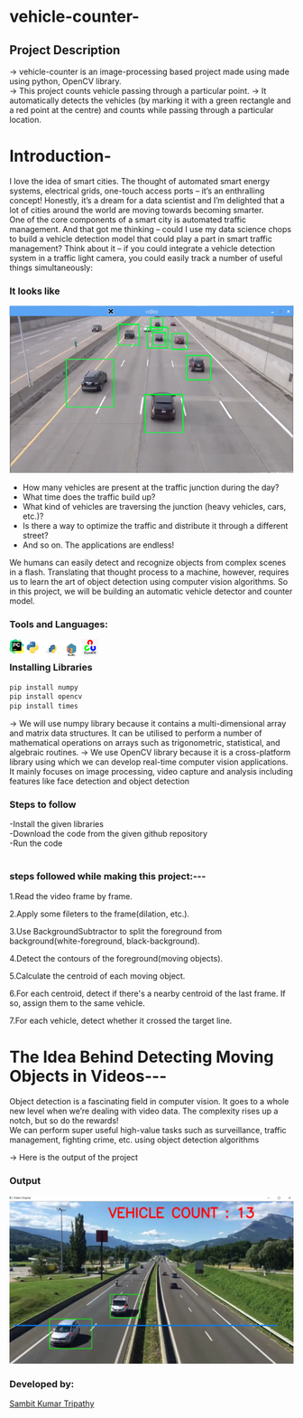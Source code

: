 # vehicle-counter-<br>
## Project Description
-> vehicle-counter is an image-processing based project made using made using python, OpenCV library.<br>
-> This project counts vehicle passing through a particular point.
-> It automatically detects the vehicles (by marking it with a green rectangle and a red point at the centre) and counts while passing through a particular location. 

# Introduction-
I love the idea of smart cities. The thought of automated smart energy systems, electrical grids, one-touch access ports – it’s an enthralling concept! Honestly, it’s a dream for a data scientist and I’m delighted that a lot of cities around the world are moving towards becoming smarter. <br>
One of the core components of a smart city is automated traffic management. And that got me thinking – could I use my data science chops to build a vehicle detection model that could play a part in smart traffic management?
Think about it – if you could integrate a vehicle detection system in a traffic light camera, you could easily track a number of useful things simultaneously: <br>

### It looks like
<img alt="output"  src="example.png" />

* How many vehicles are present at the traffic junction during the day?<br>
* What time does the traffic build up? <br>
* What kind of vehicles are traversing the junction (heavy vehicles, cars, etc.)?
* Is there a way to optimize the traffic and distribute it through a different street?
* And so on. The applications are endless!

We humans can easily detect and recognize objects from complex scenes in a flash. Translating that thought process to a machine, however, requires us to learn the art of object detection using computer vision algorithms.
So in this project, we will be building an automatic vehicle detector and counter model.

### Tools and Languages:
<img align="left" alt="pycharm" width="26px" src="pycharm.png" />
<img align="left" alt="Python" width="30px" src="python.png" />
<img align="left" alt="pip" width="36px" height="37px" src="pip.png" />
<img align="left" alt="numpy" width="36px" src="numpy.png" />
<img align="left" alt="OpenCV" width="30px" src="opencv.png" />
<br>

### Installing Libraries

```cmd
pip install numpy
pip install opencv
pip install times

```

-> We will use numpy library because it contains a multi-dimensional array and matrix data structures. It can be utilised to perform a number of mathematical operations on arrays such as trigonometric, statistical, and algebraic routines.
-> We use OpenCV library because it is a cross-platform library using which we can develop real-time computer vision applications. It mainly focuses on image processing, video capture and analysis including features like face detection and object detection


### Steps to follow
-Install the given libraries<br>
-Download the code from the given github repository<br>
-Run the code<br><br>


###  steps followed while making this project:---
1.Read the video frame by frame.

2.Apply some fileters to the frame(dilation, etc.).

3.Use BackgroundSubtractor to split the foreground from background(white-foreground, black-background).

4.Detect the contours of the foreground(moving objects).

5.Calculate the centroid of each moving object.

6.For each centroid, detect if there's a nearby centroid of the last frame. If so, assign them to the same vehicle.

7.For each vehicle, detect whether it crossed the target line.


# The Idea Behind Detecting Moving Objects in Videos---
Object detection is a fascinating field in computer vision. It goes to a whole new level when we’re dealing with video data. The complexity rises up a notch, but so do the rewards! <br>
We can perform super useful high-value tasks such as surveillance, traffic management, fighting crime, etc. using object detection algorithms<br>


-> Here is the output of the project <br> 

### Output
<img alt="output"  src="op.png" />

### Developed by:
<a href="https://github.com/sambit221">Sambit Kumar Tripathy</a>
